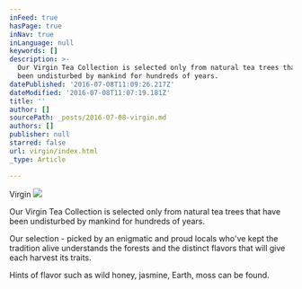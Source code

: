 ```yaml
---
inFeed: true
hasPage: true
inNav: true
inLanguage: null
keywords: []
description: >-
  Our Virgin Tea Collection is selected only from natural tea trees that have
  been undisturbed by mankind for hundreds of years.
datePublished: '2016-07-08T11:09:26.217Z'
dateModified: '2016-07-08T11:07:19.181Z'
title: ''
author: []
sourcePath: _posts/2016-07-08-virgin.md
authors: []
publisher: null
starred: false
url: virgin/index.html
_type: Article

---
```

Virgin
![](https://the-grid-user-content.s3-us-west-2.amazonaws.com/6c8e6756-9608-498d-8b79-5f725e36f0f6.jpg)

Our Virgin Tea Collection is selected only from natural tea trees that have been undisturbed by mankind for hundreds of years.

Our selection - picked by an enigmatic and proud locals who've kept the tradition alive understands the forests and the distinct flavors that will give each harvest its traits.

Hints of flavor such as wild honey, jasmine, Earth, moss can be found.